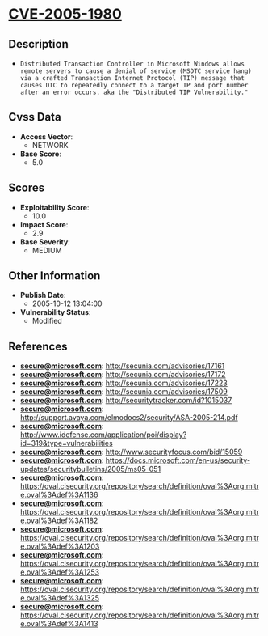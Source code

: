 
# [CVE-2005-1980](https://cve.mitre.org/cgi-bin/cvename.cgi?name=CVE-2005-1980)

## Description

- `Distributed Transaction Controller in Microsoft Windows allows remote servers to cause a denial of service (MSDTC service hang) via a crafted Transaction Internet Protocol (TIP) message that causes DTC to repeatedly connect to a target IP and port number after an error occurs, aka the "Distributed TIP Vulnerability."`

## Cvss Data

- **Access Vector**:
  - NETWORK
- **Base Score**:
  - 5.0

## Scores

- **Exploitability Score**:
  - 10.0
- **Impact Score**:
  - 2.9
- **Base Severity**:
  - MEDIUM

## Other Information

- **Publish Date**:
  - 2005-10-12 13:04:00
- **Vulnerability Status**:
  - Modified

## References

- **secure@microsoft.com**: http://secunia.com/advisories/17161
- **secure@microsoft.com**: http://secunia.com/advisories/17172
- **secure@microsoft.com**: http://secunia.com/advisories/17223
- **secure@microsoft.com**: http://secunia.com/advisories/17509
- **secure@microsoft.com**: http://securitytracker.com/id?1015037
- **secure@microsoft.com**: http://support.avaya.com/elmodocs2/security/ASA-2005-214.pdf
- **secure@microsoft.com**: http://www.idefense.com/application/poi/display?id=319&type=vulnerabilities
- **secure@microsoft.com**: http://www.securityfocus.com/bid/15059
- **secure@microsoft.com**: https://docs.microsoft.com/en-us/security-updates/securitybulletins/2005/ms05-051
- **secure@microsoft.com**: https://oval.cisecurity.org/repository/search/definition/oval%3Aorg.mitre.oval%3Adef%3A1136
- **secure@microsoft.com**: https://oval.cisecurity.org/repository/search/definition/oval%3Aorg.mitre.oval%3Adef%3A1182
- **secure@microsoft.com**: https://oval.cisecurity.org/repository/search/definition/oval%3Aorg.mitre.oval%3Adef%3A1203
- **secure@microsoft.com**: https://oval.cisecurity.org/repository/search/definition/oval%3Aorg.mitre.oval%3Adef%3A1253
- **secure@microsoft.com**: https://oval.cisecurity.org/repository/search/definition/oval%3Aorg.mitre.oval%3Adef%3A1325
- **secure@microsoft.com**: https://oval.cisecurity.org/repository/search/definition/oval%3Aorg.mitre.oval%3Adef%3A1413
